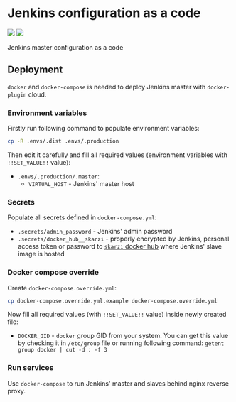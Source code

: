 # Jenkins configuration as a code

![](https://github.com/skarzi/jenkins_configuration/workflows/lint/badge.svg)
![](https://github.com/skarzi/jenkins_configuration/workflows/docker_hub/badge.svg)

Jenkins master configuration as a code

## Deployment

`docker` and `docker-compose` is needed to deploy Jenkins master with
`docker-plugin` cloud.


### Environment variables

Firstly run following command to populate environment variables:

```bash
cp -R .envs/.dist .envs/.production
```

Then edit it carefully and fill all required values (environment variables
with `!!SET_VALUE!!` value):

+ `.envs/.production/.master`:
    + `VIRTUAL_HOST` -  Jenkins' master host


### Secrets

Populate all secrets defined in `docker-compose.yml`:

+ `.secrets/admin_password` - Jenkins' admin password
+ `.secrets/docker_hub__skarzi` - properly encrypted by Jenkins,
  personal access token or password to
  [`skarzi` docker hub](https://hub.docker.com/u/skarzi) where Jenkins' slave
  image is hosted


### Docker compose override

Create `docker-compose.override.yml`:

```bash
cp docker-compose.override.yml.example docker-compose.override.yml
```

Now fill all required values (with `!!SET_VALUE!!` value) inside newly created
file:

+ `DOCKER_GID` - `docker` group GID from your system. You can get this value
  by checking it in `/etc/group` file or running following command:
  `getent group docker | cut -d : -f 3`


### Run services

Use `docker-compose` to run Jenkins' master and slaves behind nginx reverse
proxy.
